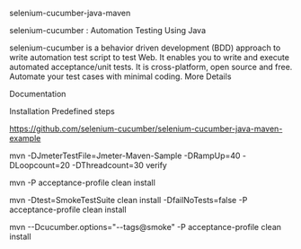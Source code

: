 selenium-cucumber-java-maven

selenium-cucumber : Automation Testing Using Java

selenium-cucumber is a behavior driven development (BDD) approach
 to write automation test script to test Web. It enables you to write and execute automated acceptance/unit tests. It is cross-platform, open source and free. Automate your test cases with minimal coding. More Details

 Documentation

 Installation
 Predefined steps

 https://github.com/selenium-cucumber/selenium-cucumber-java-maven-example

mvn -DJmeterTestFile=Jmeter-Maven-Sample -DRampUp=40 -DLoopcount=20 -DThreadcount=30 verify

mvn -P acceptance-profile clean install

mvn -Dtest=SmokeTestSuite clean install -DfailNoTests=false -P acceptance-profile clean install

mvn --Dcucumber.options="--tags@smoke" -P acceptance-profile clean install

